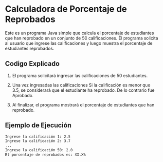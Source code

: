 # Calculadora de Porcentaje de Reprobados

Este es un programa Java simple que calcula el porcentaje de estudiantes que han reprobado en un conjunto de 50 calificaciones. El programa solicita al usuario que ingrese las calificaciones y luego muestra el porcentaje de estudiantes reprobados.

## Codigo Explicado

1. El programa solicitará ingresar las calificaciones de 50 estudiantes.

2. Una vez ingresadas las calificaciones Si la calificación es menor que 3.5, se considerará que el estudiante ha reprobado. De lo contrario fue Aprobado.

3. Al finalizar, el programa mostrará el porcentaje de estudiantes que han reprobado.

## Ejemplo de Ejecución

```bash
Ingrese la calificación 1: 2.5
Ingrese la calificación 2: 3.7
...
Ingrese la calificación 50: 2.0
El porcentaje de reprobados es: XX.X%
```
